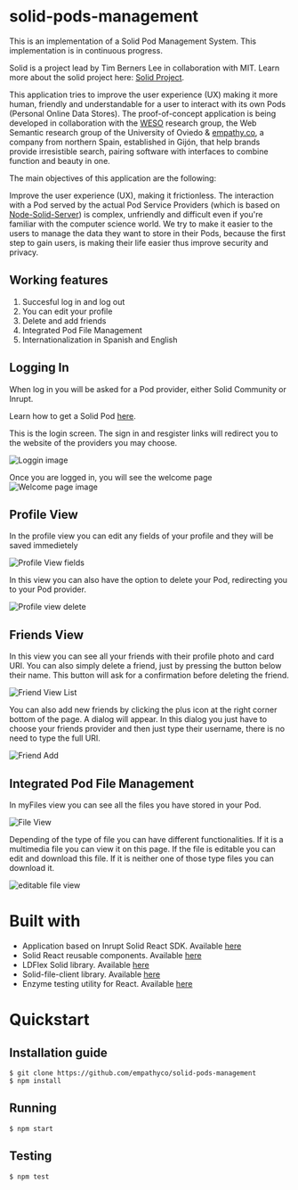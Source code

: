# solid-pods-management

This is an implementation of a Solid Pod Management System. This implementation is in continuous progress.

Solid is a project lead by Tim Berners Lee in collaboration with MIT.
Learn more about the solid project here: [Solid Project](https://solidproject.org/).

This application tries to improve the user experience (UX) making it more human, friendly and understandable for a user to interact with its own Pods (Personal Online Data Stores). The proof-of-concept application is being developed in collaboration with the [WESO](http://www.weso.es/) research group, the Web Semantic research group of the University of Oviedo & [empathy.co](https://www.empathy.co/), a company from northern Spain, established in Gijón, that help brands provide irresistible search, pairing software with interfaces to combine function and beauty in one.

The main objectives of this application are the following:

Improve the user experience (UX), making it frictionless. The interaction with a Pod served by the actual Pod Service Providers (which is based on [Node-Solid-Server](https://github.com/solid/node-solid-server)) is complex, unfriendly and difficult even if you're familiar with the computer science world. We try to make it easier to the users to manage the data they want to store in their Pods, because the first step to gain users, is making their life easier thus improve security and privacy.

## Working features
1. Succesful log in and log out
2. You can edit your profile 
3. Delete and add friends
4. Integrated Pod File Management
5. Internationalization in Spanish and English

## Logging In
When log in you will be asked for a Pod provider, either Solid Community or Inrupt.

Learn how to get a Solid Pod [here](https://solid.inrupt.com/get-a-solid-pod).

This is the login screen. The sign in and resgister links will redirect you to the website of the providers you may choose.

 ![Loggin image](https://api.media.atlassian.com/file/a7c0cbac-4372-4095-98e7-4dc768609fc5/image?mode=full-fit&client=cc603d48-5423-4d78-9c6a-ee28cc7f28ac&token=eyJhbGciOiJIUzI1NiJ9.eyJpc3MiOiJjYzYwM2Q0OC01NDIzLTRkNzgtOWM2YS1lZTI4Y2M3ZjI4YWMiLCJhY2Nlc3MiOnsidXJuOmZpbGVzdG9yZTpmaWxlOmE3YzBjYmFjLTQzNzItNDA5NS05OGU3LTRkYzc2ODYwOWZjNSI6WyJyZWFkIl19LCJleHAiOjE1ODM1MTkzMjMsIm5iZiI6MTU4MzUxNTk2M30.uFXZ_WX3CPDotd6ES3_5JaP9okvWJ0kcVGITtGt3mtQ)   
 
 Once you are logged in, you will see the welcome page
  ![Welcome page image](https://api.media.atlassian.com/file/eecfb965-7033-4652-afc9-d525524982ce/image?mode=full-fit&client=cc603d48-5423-4d78-9c6a-ee28cc7f28ac&token=eyJhbGciOiJIUzI1NiJ9.eyJpc3MiOiJjYzYwM2Q0OC01NDIzLTRkNzgtOWM2YS1lZTI4Y2M3ZjI4YWMiLCJhY2Nlc3MiOnsidXJuOmZpbGVzdG9yZTpmaWxlOmVlY2ZiOTY1LTcwMzMtNDY1Mi1hZmM5LWQ1MjU1MjQ5ODJjZSI6WyJyZWFkIl19LCJleHAiOjE1ODM1MTk1MjAsIm5iZiI6MTU4MzUxNjE2MH0.ByBiES0i7e12Pko8HQysD6qArBFHiuc_1nvOawaFJ_8)
 
 ## Profile View
 In the profile view you can edit any fields of your profile and they will be saved immedietely
 
 ![Profile View fields](https://api.media.atlassian.com/file/cd71ab49-cc06-45a3-9665-a3944f7b2e38/image?mode=full-fit&client=cc603d48-5423-4d78-9c6a-ee28cc7f28ac&token=eyJhbGciOiJIUzI1NiJ9.eyJpc3MiOiJjYzYwM2Q0OC01NDIzLTRkNzgtOWM2YS1lZTI4Y2M3ZjI4YWMiLCJhY2Nlc3MiOnsidXJuOmZpbGVzdG9yZTpmaWxlOmNkNzFhYjQ5LWNjMDYtNDVhMy05NjY1LWEzOTQ0ZjdiMmUzOCI6WyJyZWFkIl19LCJleHAiOjE1ODM1MTk1MjAsIm5iZiI6MTU4MzUxNjE2MH0.lb7ZfmxXrJMbggaWCW_bA_vaUMUMuobGDBjE2zPBbSU)
 
 In this view you can also have the option to delete your Pod, redirecting you to your Pod provider.
 
 ![Profile view delete](https://api.media.atlassian.com/file/0c706f66-d9d6-4d1e-8ae8-18bb67fbae9f/image?mode=full-fit&client=cc603d48-5423-4d78-9c6a-ee28cc7f28ac&token=eyJhbGciOiJIUzI1NiJ9.eyJpc3MiOiJjYzYwM2Q0OC01NDIzLTRkNzgtOWM2YS1lZTI4Y2M3ZjI4YWMiLCJhY2Nlc3MiOnsidXJuOmZpbGVzdG9yZTpmaWxlOjBjNzA2ZjY2LWQ5ZDYtNGQxZS04YWU4LTE4YmI2N2ZiYWU5ZiI6WyJyZWFkIl19LCJleHAiOjE1ODM1MTk1MjAsIm5iZiI6MTU4MzUxNjE2MH0.gWPnTD_iAoth3jmuXnxHAnZXi2_eBjl9hx-WBwNmIWo)
 
 ## Friends View
 
 In this view you can see all your friends with their profile photo and card URI. You can also simply delete a friend, just by pressing the button below their name. This button will ask for a confirmation before deleting the friend.
 
 ![Friend View List](https://api.media.atlassian.com/file/1d729ebc-2215-4c53-bdad-92f23b86ef49/image?mode=full-fit&client=cc603d48-5423-4d78-9c6a-ee28cc7f28ac&token=eyJhbGciOiJIUzI1NiJ9.eyJpc3MiOiJjYzYwM2Q0OC01NDIzLTRkNzgtOWM2YS1lZTI4Y2M3ZjI4YWMiLCJhY2Nlc3MiOnsidXJuOmZpbGVzdG9yZTpmaWxlOjFkNzI5ZWJjLTIyMTUtNGM1My1iZGFkLTkyZjIzYjg2ZWY0OSI6WyJyZWFkIl19LCJleHAiOjE1ODM1MTk1MjAsIm5iZiI6MTU4MzUxNjE2MH0.g7lv0tVH2b0j3VbcVngKjY6ADyUPazyVXiHAnGg8gEA)
 
 You can also add new friends by clicking the plus icon at the right corner bottom of the page. A dialog will appear. In this dialog you just have to choose your friends provider and then just type their username, there is no need to type the full URI.
 
 ![Friend Add](https://api.media.atlassian.com/file/1f7c4819-0e9d-4e18-87a9-d5fd8ddf12bb/image?mode=full-fit&client=cc603d48-5423-4d78-9c6a-ee28cc7f28ac&token=eyJhbGciOiJIUzI1NiJ9.eyJpc3MiOiJjYzYwM2Q0OC01NDIzLTRkNzgtOWM2YS1lZTI4Y2M3ZjI4YWMiLCJhY2Nlc3MiOnsidXJuOmZpbGVzdG9yZTpmaWxlOjFmN2M0ODE5LTBlOWQtNGUxOC04N2E5LWQ1ZmQ4ZGRmMTJiYiI6WyJyZWFkIl19LCJleHAiOjE1ODM1MTk1MjAsIm5iZiI6MTU4MzUxNjE2MH0.ihefImDevLuFIAqH3NlXOV_3HsAM_OS4hwjYK16380k)
 
 ## Integrated Pod File Management
 
 In myFiles view you can see all the files you have stored in your Pod.
 
 ![File View](https://api.media.atlassian.com/file/91825e28-4106-406e-9dfc-8a70818551f5/image?mode=full-fit&client=cc603d48-5423-4d78-9c6a-ee28cc7f28ac&token=eyJhbGciOiJIUzI1NiJ9.eyJpc3MiOiJjYzYwM2Q0OC01NDIzLTRkNzgtOWM2YS1lZTI4Y2M3ZjI4YWMiLCJhY2Nlc3MiOnsidXJuOmZpbGVzdG9yZTpmaWxlOjkxODI1ZTI4LTQxMDYtNDA2ZS05ZGZjLThhNzA4MTg1NTFmNSI6WyJyZWFkIl19LCJleHAiOjE1ODM1MTk1MjAsIm5iZiI6MTU4MzUxNjE2MH0.pzFN69Wgx2WbXipdYpnA0N9g4mFkRQTHSpawpsBHLFs)
 
 Depending of the type of file you can have different functionalities. If it is a multimedia file you can view it on this page. If the file is editable you can edit and download this file. If it is neither one of those type files you can download it.
 
 ![editable file view](https://api.media.atlassian.com/file/dd8435fc-3970-451c-87ce-63171bee1f0b/image?mode=full-fit&client=cc603d48-5423-4d78-9c6a-ee28cc7f28ac&token=eyJhbGciOiJIUzI1NiJ9.eyJpc3MiOiJjYzYwM2Q0OC01NDIzLTRkNzgtOWM2YS1lZTI4Y2M3ZjI4YWMiLCJhY2Nlc3MiOnsidXJuOmZpbGVzdG9yZTpmaWxlOmRkODQzNWZjLTM5NzAtNDUxYy04N2NlLTYzMTcxYmVlMWYwYiI6WyJyZWFkIl19LCJleHAiOjE1ODM1MTk1MjAsIm5iZiI6MTU4MzUxNjE2MH0.wxzIjEuxM7KP7H2M45HVEeNdIUeyFgRFkzPgDNmV6wM)
 
 
 # Built with
 
  - Application based on Inrupt Solid React SDK. Available [here](https://github.com/inrupt/solid-react-sdk)
  - Solid React reusable components. Available [here](https://github.com/inrupt/solid-react-components)
  - LDFlex Solid library. Available [here](https://github.com/solid/query-ldflex)
  - Solid-file-client library. Available [here](https://github.com/jeff-zucker/solid-file-client)
  - Enzyme testing utility for React. Available [here](https://github.com/enzymejs/enzyme)
  
  # Quickstart
  
  ## Installation guide
  ```shell
$ git clone https://github.com/empathyco/solid-pods-management
$ npm install
```
  ## Running
  ```shell
$ npm start
```
  ## Testing
  ```shell
$ npm test
```
